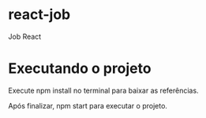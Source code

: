 # react-job
Job React

# Executando o projeto

Execute npm install no terminal para baixar as referências.

Após finalizar, npm start para executar o projeto.